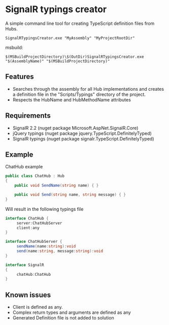 # SignalR typings creator

A simple command line tool for creating TypeScript definition files from Hubs.

```
SignalRTypingsCreator.exe "MyAssembly" "MyProjectRootDir"
```

msbuild:

```
$(MSBuildProjectDirectory)\$(OutDir)SignalRTypingsCreator.exe "$(AssemblyName)" "$(MSBuildProjectDirectory)"
```

## Features

* Searches through the assembly for all Hub implementations and creates a definition file in the "Scripts/Typings" directory of the project.
* Respects the HubName and HubMethodName attributes

## Requirements

* SignalR 2.2 (nuget package Microsoft.AspNet.SignalR.Core)
* jQuery typings (nuget package jquery.TypeScript.DefinitelyTyped)
* SignalR typings (nuget package signalr.TypeScript.DefinitelyTyped)

## Example

ChatHub example

```csharp
public class ChatHub : Hub
{
    public void SendName(string name) { }

    public void Send(string name, string message) { }
}
```

Will result in the following typings file

```csharp
interface ChatHub {
     server:ChatHubServer
     client:any
}

interface ChatHubServer {
     sendName(name:string):void
     send(name:string, message:string):void
}

interface SignalR
{
     chatHub:ChatHub
}
```

## Known issues

* Client is defined as any.
* Complex return types and arguments are defined as any
* Generated Definition file is not added to solution